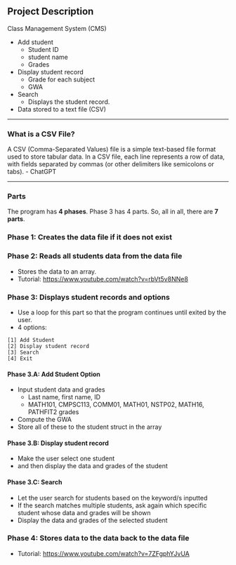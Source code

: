 ## Project Description

Class Management System (CMS)

- Add student
  - Student ID
  - student name
  - Grades
- Display student record
  - Grade for each subject
  - GWA
- Search
  - Displays the student record.
- Data stored to a text file (CSV)

***

### What is a CSV File?

A CSV (Comma-Separated Values) file is a simple text-based file format used to store tabular data. In a CSV file, each line represents a row of data, with fields separated by commas (or other delimiters like semicolons or tabs). - ChatGPT

***

### Parts

The program has **4 phases**.
Phase 3 has 4 parts.
So, all in all, there are **7 parts**.

### Phase 1: Creates the data file if it does not exist

### Phase 2: Reads all students data from the data file

- Stores the data to an array.
- Tutorial: https://www.youtube.com/watch?v=rbVt5v8NNe8

### Phase 3: Displays student records and options

- Use a loop for this part so that the program
  continues until exited by the user.
- 4 options:

```
[1] Add Student
[2] Display student record
[3] Search
[4] Exit
```

#### Phase 3.A: Add Student Option

- Input student data and grades
  - Last name, first name, ID
  - MATH101, CMPSC113, COMM01, MATH01, NSTP02, MATH16, PATHFIT2 grades
- Compute the GWA
- Store all of these to the student struct in the array

#### Phase 3.B: Display student record

- Make the user select one student
- and then display the data and grades of the student

#### Phase 3.C: Search

- Let the user search for students
  based on the keyword/s inputted
- If the search matches multiple students, ask again which specific student whose data and grades will be shown
- Display the data and grades of the selected student

### Phase 4: Stores data to the data back to the data file

- Tutorial: https://www.youtube.com/watch?v=7ZFgphYJvUA
